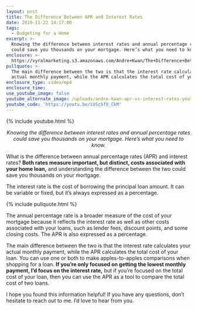 ```yaml
---
layout: post
title: The Difference Between APR and Interest Rates
date: 2019-11-22 14:17:00
tags:
  - Budgeting for a Home
excerpt: >-
  Knowing the difference between interest rates and annual percentage rates
  could save you thousands on your mortgage. Here’s what you need to know.
enclosure: >-
  https://vyralmarketing.s3.amazonaws.com/Andre+Kwan/The+Difference+Between+APR+and+Interest+Rates.mp4
pullquote: >-
  The main difference between the two is that the interest rate calculates your
  actual monthly payment, while the APR calculates the total cost of your loan.
enclosure_type: video/mp4
enclosure_time:
use_youtube_image: false
youtube_alternate_image: /uploads/andre-kwan-apr-vs-interest-rates-youtube.png
youtube_code: 'https://youtu.be/iUScSfX_CkM'
---
```


{% include youtube.html %}

<p style="text-align: center;"><em>Knowing the difference between interest rates and annual percentage rates could save you thousands on your mortgage. Here’s what you need to know.</em></p>

What is the difference between annual percentage rates (APR) and interest rates? **Both rates measure important, but distinct, costs associated with your home loan,** and understanding the difference between the two could save you thousands on your mortgage.&nbsp;

The interest rate is the cost of borrowing the principal loan amount. It can be variable or fixed, but it’s always expressed as a percentage.

{% include pullquote.html %}

The annual percentage rate is a broader measure of the cost of your mortgage because it reflects the interest rate as well as other costs associated with your loans, such as lender fees, discount points, and some closing costs. The APR is also expressed as a percentage.

The main difference between the two is that the interest rate calculates your actual monthly payment, while the APR calculates the total cost of your loan. You can use one or both to make apples-to-apples comparisons when shopping for a loan. **If you’re only focused on getting the lowest monthly payment, I’d focus on the interest rate,** but if you’re focused on the total cost of your loan, then you can use the APR as a tool to compare the total cost of two loans.

I hope you found this information helpful\! If you have any questions, don’t hesitate to reach out to me. I’d love to hear from you.